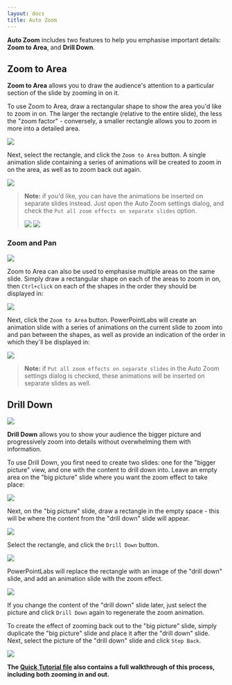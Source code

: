 ```yaml
---
layout: docs
title: Auto Zoom
---
```


**Auto Zoom** includes two features to help you emphasise important details: **Zoom to Area**, and **Drill Down**.

## <a class="anchor-bookmark" id="zoom-to-area"></a> Zoom to Area
**Zoom to Area** allows you to draw the audience's attention to a particular section of the slide by zooming in on it.

To use Zoom to Area, draw a rectangular shape to show the area you'd like to zoom in on. The larger the rectangle (relative to the entire slide),
the less the "zoom factor" - conversely, a smaller rectangle allows you to zoom in more into a detailed area.

<p>
  <img class="box-shadow slide" src="/img/docs/zoom-to-area-1.png">
</p>

Next, select the rectangle, and click the `Zoom to Area` button. A single animation slide containing a series of animations will be created to zoom in on the area, as well as to zoom back out again.

<p>
  <img class="box-shadow slide" src="/img/docs/zoom-to-area-2.png">
</p>

> **Note:** if you'd like, you can have the animations be inserted on separate slides instead. Just open the Auto Zoom settings dialog, and check the `Put all zoom effects on separate slides` option.
> 
> <img class="box-shadow" src="/img/docs/zoom-to-area-6.png">  
> <img class="box-shadow" src="/img/docs/zoom-to-area-7.png">


### <a class="anchor-bookmark" id="zoom-and-pan"></a> Zoom and Pan
<p>
  <img class="box-shadow slide" src="/img/docs/zoom-to-area-5.gif">
</p>

Zoom to Area can also be used to emphasise multiple areas on the same slide. Simply draw a rectangular shape on each of the areas to zoom in on, then `Ctrl+click` on each of the shapes in the order they should be displayed in:

<p>
  <img class="box-shadow slide" src="/img/docs/zoom-to-area-3.png">
</p>

Next, click the `Zoom to Area` button. PowerPointLabs will create an animation slide with a series of animations on the current slide to zoom into and pan between the shapes, as well as provide an indication of the order in which they'll be displayed in:

<p>
  <img class="box-shadow slide" src="/img/docs/zoom-to-area-4.png">
</p>

> **Note:** if `Put all zoom effects on separate slides` in the Auto Zoom settings dialog is checked, these animations will be inserted on separate slides as well.


## <a class="anchor-bookmark" id="drill-down"></a> Drill Down

<p>
  <img class="box-shadow slide" src="/img/docs/drill-down-1.gif" />
</p>

**Drill Down** allows you to show your audience the bigger picture and progressively zoom into details without overwhelming them with information.

To use Drill Down, you first need to create two slides: one for the "bigger picture" view, and one with the content to drill down into. Leave an empty area on the "big picture" slide where you want the zoom effect to take place:

![](/img/docs/drill-down-2.png)

Next, on the "big picture" slide, draw a rectangle in the empty space - this will be where the content from the "drill down" slide will appear.

![](/img/docs/drill-down-3.png)

Select the rectangle, and click the `Drill Down` button.

![](/img/docs/drill-down-4.png)

PowerPointLabs will replace the rectangle with an image of the "drill down" slide, and add an animation slide with the zoom effect.

![](/img/docs/drill-down-5.png)

If you change the content of the "drill down" slide later, just select the picture and click `Drill Down` again to regenerate the zoom animation.

To create the effect of zooming back out to the "big picture" slide, simply duplicate the "big picture" slide and place it after the "drill down" slide. Next, select the picture of the "drill down" slide and click `Step Back`.

![](/img/docs/drill-down-6.png)

**The [Quick Tutorial file](/samples/tutorial.pptx) also contains a full walkthrough of this process, including both zooming in and out.**


